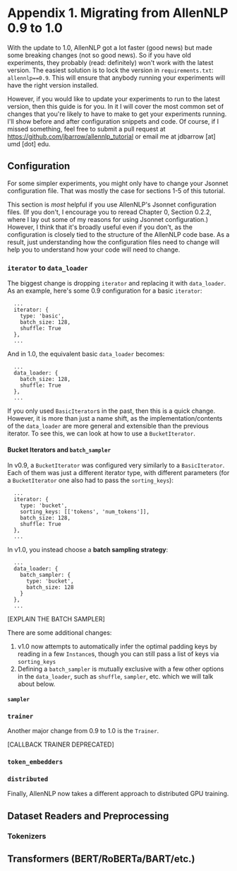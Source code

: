 # Appendix 1. Migrating from AllenNLP 0.9 to 1.0

With the update to 1.0, AllenNLP got a lot faster (good news) but made some breaking changes (not so good news).
So if you have old experiments, they probably (read: definitely) won't work with the latest version.
The easiest solution is to lock the version in `requirements.txt`: `allennlp==0.9`.
This will ensure that anybody running your experiments will have the right version installed.

However, if you would like to update your experiments to run to the latest version, then this guide is for you.
In it I will cover the most common set of changes that you're likely to have to make to get your experiments running.
I'll show before and after configuration snippets and code.
Of course, if I missed something, feel free to submit a pull request at https://github.com/jbarrow/allennlp_tutorial or email me at jdbarrow [at] umd [dot] edu.

## Configuration

For some simpler experiments, you might only have to change your Jsonnet configuration file.
That was mostly the case for sections 1-5 of this tutorial.

This section is *most* helpful if you use AllenNLP's Jsonnet configuration files.
(If you don't, I encourage you to reread Chapter 0, Section 0.2.2, where I lay out some of my reasons for using Jsonnet configuration.)
However, I think that it's broadly useful even if you don't, as the configuration is closely tied to the structure of the AllenNLP code base.
As a result, just understanding how the configuration files need to change will help you to understand how your code will need to change.

### `iterator` to `data_loader`

The biggest change is dropping `iterator` and replacing it with `data_loader`.
As an example, here's some 0.9 configuration for a basic `iterator`:

```
  ...
  iterator: {
    type: 'basic',
    batch_size: 128,
    shuffle: True
  },
  ...
```
And in 1.0, the equivalent basic `data_loader` becomes:

```
  ...
  data_loader: {
    batch_size: 128,
    shuffle: True
  },
  ...
```

If you only used `BasicIterator`s in the past, then this is a quick change.
However, it is more than just a name shift, as the implementation/contents of the `data_loader` are more general and extensible than the previous iterator.
To see this, we can look at how to use a `BucketIterator`.

#### Bucket Iterators and `batch_sampler`

In v0.9, a `BucketIterator` was configured very similarly to a `BasicIterator`.
Each of them was just a different iterator type, with different parameters (for a `BucketIterator` one also had to pass the `sorting_keys`):

```
  ...
  iterator: {
    type: 'bucket',
    sorting_keys: [['tokens', 'num_tokens']],
    batch_size: 128,
    shuffle: True
  },
  ...
```

In v1.0, you instead choose a **batch sampling strategy**:

```
  ...
  data_loader: {
    batch_sampler: {
      type: 'bucket',
      batch_size: 128
    }
  },
  ...
```

[EXPLAIN THE BATCH SAMPLER]

There are some additional changes:

  1. v1.0 now attempts to automatically infer the optimal padding keys by reading in a few `Instance`s, though you can still pass a list of keys via `sorting_keys`
  2. Defining a `batch_sampler` is mutually exclusive with a few other options in the `data_loader`, such as `shuffle`, `sampler`, etc. which we will talk about below.

#### `sampler`

### `trainer`

Another major change from 0.9 to 1.0 is the `Trainer`.

[CALLBACK TRAINER DEPRECATED]

### `token_embedders`


### `distributed`

Finally, AllenNLP now takes a different approach to distributed GPU training.

## Dataset Readers and Preprocessing

### Tokenizers

## Transformers (BERT/RoBERTa/BART/etc.)
